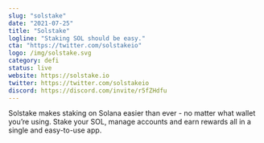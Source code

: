 ```yaml
---
slug: "solstake"
date: "2021-07-25"
title: "Solstake"
logline: "Staking SOL should be easy."
cta: "https://twitter.com/solstakeio"
logo: /img/solstake.svg
category: defi
status: live
website: https://solstake.io
twitter: https://twitter.com/solstakeio
discord: https://discord.com/invite/r5fZHdfu
---
```


Solstake makes staking on Solana easier than ever - no matter what wallet you’re using. Stake your SOL, manage accounts and earn rewards all in a single and easy-to-use app.

